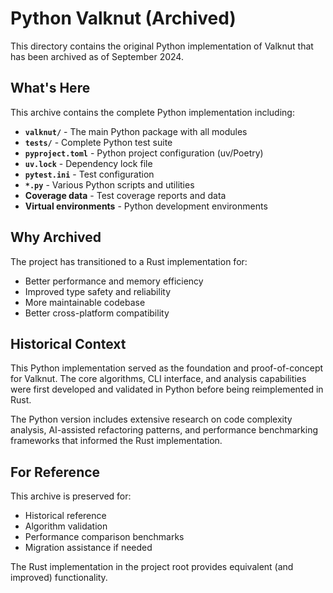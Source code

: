 # Python Valknut (Archived)

This directory contains the original Python implementation of Valknut that has been archived as of September 2024.

## What's Here

This archive contains the complete Python implementation including:

- **`valknut/`** - The main Python package with all modules
- **`tests/`** - Complete Python test suite
- **`pyproject.toml`** - Python project configuration (uv/Poetry)
- **`uv.lock`** - Dependency lock file
- **`pytest.ini`** - Test configuration
- **`*.py`** - Various Python scripts and utilities
- **Coverage data** - Test coverage reports and data
- **Virtual environments** - Python development environments

## Why Archived

The project has transitioned to a Rust implementation for:
- Better performance and memory efficiency
- Improved type safety and reliability
- More maintainable codebase
- Better cross-platform compatibility

## Historical Context

This Python implementation served as the foundation and proof-of-concept for Valknut. The core algorithms, CLI interface, and analysis capabilities were first developed and validated in Python before being reimplemented in Rust.

The Python version includes extensive research on code complexity analysis, AI-assisted refactoring patterns, and performance benchmarking frameworks that informed the Rust implementation.

## For Reference

This archive is preserved for:
- Historical reference
- Algorithm validation
- Performance comparison benchmarks
- Migration assistance if needed

The Rust implementation in the project root provides equivalent (and improved) functionality.